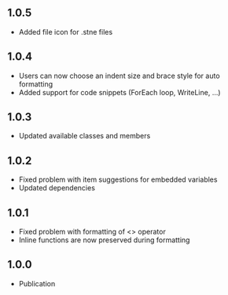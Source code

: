## 1.0.5

* Added file icon for .stne files

## 1.0.4

* Users can now choose an indent size and brace style for auto formatting
* Added support for code snippets (ForEach loop, WriteLine, ...)

## 1.0.3

* Updated available classes and members

## 1.0.2

* Fixed problem with item suggestions for embedded variables
* Updated dependencies

## 1.0.1

* Fixed problem with formatting of <> operator
* Inline functions are now preserved during formatting

## 1.0.0

* Publication